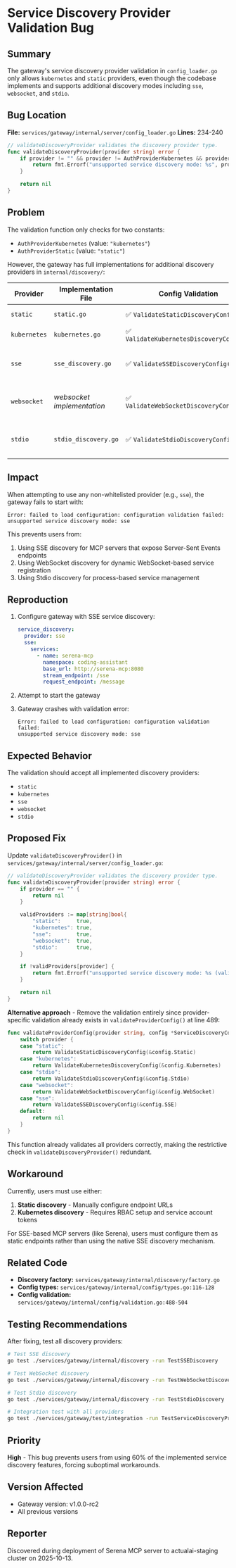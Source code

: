 # Service Discovery Provider Validation Bug

## Summary

The gateway's service discovery provider validation in `config_loader.go` only allows `kubernetes` and `static` providers, even though the codebase implements and supports additional discovery modes including `sse`, `websocket`, and `stdio`.

## Bug Location

**File:** `services/gateway/internal/server/config_loader.go`
**Lines:** 234-240

```go
// validateDiscoveryProvider validates the discovery provider type.
func validateDiscoveryProvider(provider string) error {
	if provider != "" && provider != AuthProviderKubernetes && provider != AuthProviderStatic {
		return fmt.Errorf("unsupported service discovery mode: %s", provider)
	}

	return nil
}
```

## Problem

The validation function only checks for two constants:
- `AuthProviderKubernetes` (value: `"kubernetes"`)
- `AuthProviderStatic` (value: `"static"`)

However, the gateway has full implementations for additional discovery providers in `internal/discovery/`:

| Provider | Implementation File | Config Validation | Status |
|----------|-------------------|-------------------|---------|
| `static` | `static.go` | ✅ `ValidateStaticDiscoveryConfig()` | ✅ Allowed |
| `kubernetes` | `kubernetes.go` | ✅ `ValidateKubernetesDiscoveryConfig()` | ✅ Allowed |
| `sse` | `sse_discovery.go` | ✅ `ValidateSSEDiscoveryConfig()` | ❌ Blocked by validation |
| `websocket` | *websocket implementation* | ✅ `ValidateWebSocketDiscoveryConfig()` | ❌ Blocked by validation |
| `stdio` | `stdio_discovery.go` | ✅ `ValidateStdioDiscoveryConfig()` | ❌ Blocked by validation |

## Impact

When attempting to use any non-whitelisted provider (e.g., `sse`), the gateway fails to start with:

```
Error: failed to load configuration: configuration validation failed: unsupported service discovery mode: sse
```

This prevents users from:
1. Using SSE discovery for MCP servers that expose Server-Sent Events endpoints
2. Using WebSocket discovery for dynamic WebSocket-based service registration
3. Using Stdio discovery for process-based service management

## Reproduction

1. Configure gateway with SSE service discovery:
   ```yaml
   service_discovery:
     provider: sse
     sse:
       services:
         - name: serena-mcp
           namespace: coding-assistant
           base_url: http://serena-mcp:8080
           stream_endpoint: /sse
           request_endpoint: /message
   ```

2. Attempt to start the gateway

3. Gateway crashes with validation error:
   ```
   Error: failed to load configuration: configuration validation failed:
   unsupported service discovery mode: sse
   ```

## Expected Behavior

The validation should accept all implemented discovery providers:
- `static`
- `kubernetes`
- `sse`
- `websocket`
- `stdio`

## Proposed Fix

Update `validateDiscoveryProvider()` in `services/gateway/internal/server/config_loader.go`:

```go
// validateDiscoveryProvider validates the discovery provider type.
func validateDiscoveryProvider(provider string) error {
	if provider == "" {
		return nil
	}

	validProviders := map[string]bool{
		"static":     true,
		"kubernetes": true,
		"sse":        true,
		"websocket":  true,
		"stdio":      true,
	}

	if !validProviders[provider] {
		return fmt.Errorf("unsupported service discovery mode: %s (valid options: static, kubernetes, sse, websocket, stdio)", provider)
	}

	return nil
}
```

**Alternative approach** - Remove the validation entirely since provider-specific validation already exists in `validateProviderConfig()` at line 489:

```go
func validateProviderConfig(provider string, config *ServiceDiscoveryConfig) error {
	switch provider {
	case "static":
		return ValidateStaticDiscoveryConfig(&config.Static)
	case "kubernetes":
		return ValidateKubernetesDiscoveryConfig(&config.Kubernetes)
	case "stdio":
		return ValidateStdioDiscoveryConfig(&config.Stdio)
	case "websocket":
		return ValidateWebSocketDiscoveryConfig(&config.WebSocket)
	case "sse":
		return ValidateSSEDiscoveryConfig(&config.SSE)
	default:
		return nil
	}
}
```

This function already validates all providers correctly, making the restrictive check in `validateDiscoveryProvider()` redundant.

## Workaround

Currently, users must use either:
1. **Static discovery** - Manually configure endpoint URLs
2. **Kubernetes discovery** - Requires RBAC setup and service account tokens

For SSE-based MCP servers (like Serena), users must configure them as static endpoints rather than using the native SSE discovery mechanism.

## Related Code

- **Discovery factory:** `services/gateway/internal/discovery/factory.go`
- **Config types:** `services/gateway/internal/config/types.go:116-128`
- **Config validation:** `services/gateway/internal/config/validation.go:488-504`

## Testing Recommendations

After fixing, test all discovery providers:

```bash
# Test SSE discovery
go test ./services/gateway/internal/discovery -run TestSSEDiscovery

# Test WebSocket discovery
go test ./services/gateway/internal/discovery -run TestWebSocketDiscovery

# Test Stdio discovery
go test ./services/gateway/internal/discovery -run TestStdioDiscovery

# Integration test with all providers
go test ./services/gateway/test/integration -run TestServiceDiscoveryProviders
```

## Priority

**High** - This bug prevents users from using 60% of the implemented service discovery features, forcing suboptimal workarounds.

## Version Affected

- Gateway version: v1.0.0-rc2
- All previous versions

## Reporter

Discovered during deployment of Serena MCP server to actualai-staging cluster on 2025-10-13.
